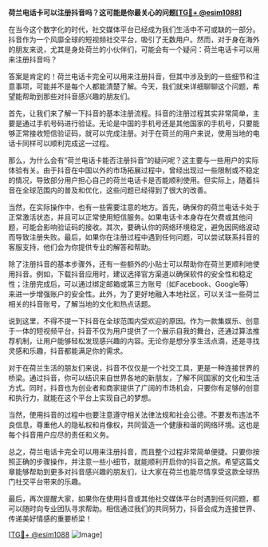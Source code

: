 **荷兰电话卡可以注册抖音吗？这可能是你最关心的问题[[TG💪+ @esim1088](https://t.me/s/esim1088)]**

在当今这个数字化的时代，社交媒体平台已经成为我们生活中不可或缺的一部分。抖音作为一个风靡全球的短视频社交平台，吸引了无数用户。然而，对于身在海外的朋友来说，尤其是身处荷兰的小伙伴们，可能会有一个疑问：荷兰电话卡可以用来注册抖音吗？

答案是肯定的！荷兰电话卡完全可以用来注册抖音，但其中涉及到的一些细节和注意事项，可能并不是每个人都能清楚了解。今天，我们就来详细聊聊这个问题，希望能帮助到那些对抖音感兴趣的朋友们。

首先，让我们来了解一下抖音的基本注册流程。抖音的注册过程其实非常简单，主要是通过手机号码进行验证。无论是中国的手机号还是其他国家的手机号，只要能够正常接收短信验证码，就可以完成注册。对于在荷兰的用户来说，使用当地的电话卡同样可以顺利完成这一过程。

那么，为什么会有“荷兰电话卡能否注册抖音”的疑问呢？这主要与一些用户的实际体验有关。由于抖音在中国以外的市场拓展过程中，曾经出现过一些限制或不稳定的情况，导致部分用户担心自己的荷兰电话卡是否能顺利使用。但实际上，随着抖音在全球范围内的普及和优化，这些问题已经得到了很大的改善。

当然，在实际操作中，也有一些需要注意的地方。首先，确保你的荷兰电话卡处于正常激活状态，并且可以正常使用短信服务。如果电话卡本身存在欠费或其他问题，可能会影响验证码的接收。其次，要确认你的网络环境稳定，避免因网络波动而导致注册失败。最后，如果你在注册过程中遇到任何问题，可以尝试联系抖音的客服支持，他们会为你提供专业的解答和帮助。

除了注册抖音的基本步骤外，还有一些额外的小贴士可以帮助你在荷兰更顺利地使用抖音。例如，下载抖音应用时，建议选择官方渠道以确保软件的安全性和稳定性；注册完成后，可以通过绑定邮箱或第三方账号（如Facebook、Google等）来进一步增强账户的安全性。此外，为了更好地融入本地社区，可以关注一些荷兰相关的抖音账号，了解当地的文化和热点话题。

说到这里，不得不提一下抖音在全球范围内受欢迎的原因。作为一款集娱乐、创意于一体的短视频平台，抖音不仅为用户提供了一个展示自我的舞台，还通过算法推荐机制，让用户能够轻松发现感兴趣的内容。无论你是想分享生活点滴，还是寻找灵感和乐趣，抖音都能满足你的需求。

对于在荷兰生活的朋友们来说，抖音不仅仅是一个社交工具，更是一种连接世界的桥梁。通过抖音，你可以结识来自世界各地的新朋友，了解不同国家的文化和生活方式。同时，抖音也为创业者和商家提供了广阔的市场机会，只要你有足够的创意和执行力，就能在这个平台上实现自己的梦想。

当然，使用抖音的过程中也要注意遵守相关法律法规和社会公德。不要发布违法不良信息，尊重他人的隐私权和肖像权，共同营造一个健康和谐的网络环境。这也是每个抖音用户应尽的责任和义务。

总之，荷兰电话卡完全可以用来注册抖音，而且整个过程非常简单便捷。只要你按照正确的步骤操作，并注意一些小细节，就能顺利开启你的抖音之旅。希望这篇文章能够帮助到更多对抖音感兴趣的朋友们，让大家在荷兰也能尽情享受这款全球热门社交平台带来的乐趣。

最后，再次提醒大家，如果你在使用抖音或其他社交媒体平台时遇到任何问题，都可以随时向专业团队寻求帮助。相信通过我们的共同努力，抖音会成为连接世界、传递美好情感的重要桥梁！

[[TG💪+ @esim1088](https://t.me/s/esim1088) ![Image](https://i.postimg.cc/4NQfJmqS/Snipaste-2025-05-13-00-14-12.png)]
